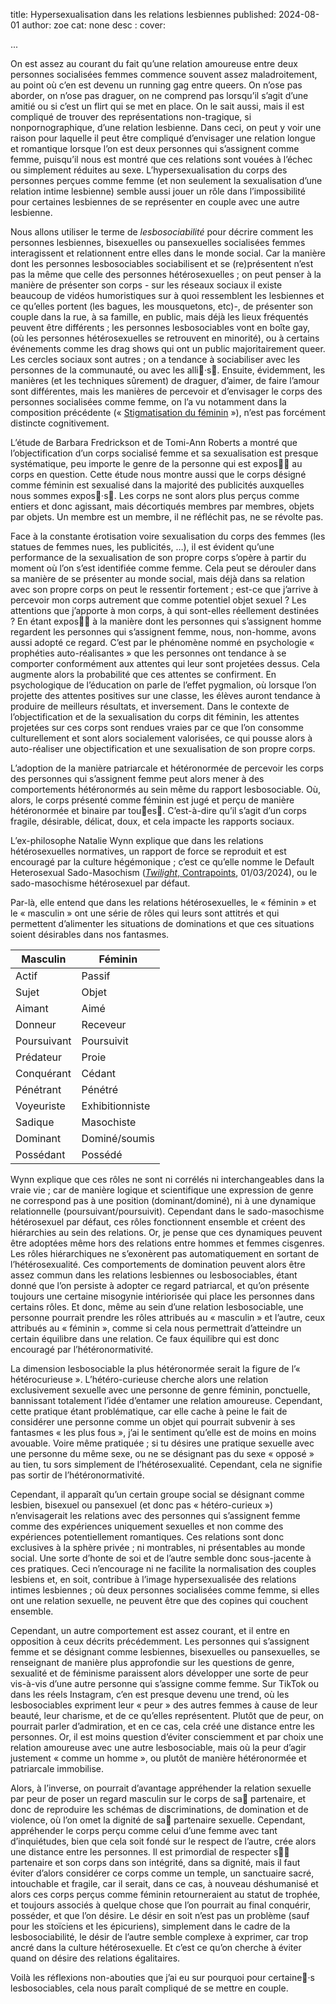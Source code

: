 title: Hypersexualisation dans les relations lesbiennes
published: 2024-08-01
author: zoe
cat: none
desc : 
cover: 

...



On est assez au courant du fait qu’une relation amoureuse entre deux personnes
socialisées femmes commence souvent assez maladroitement, au point où c’en est
devenu un running gag entre queers. On n’ose pas aborder, on n’ose pas draguer, on
ne comprend pas lorsqu’il s’agit d’une amitié ou si c’est un flirt qui se met en place. On
le sait aussi, mais il est compliqué de trouver des représentations non-tragique, si nonpornographique,
d’une relation lesbienne. Dans ceci, on peut y voir une raison pour
laquelle il peut être compliqué d’envisager une relation longue et romantique lorsque
l’on est deux personnes qui s’assignent comme femme, puisqu’il nous est montré que
ces relations sont vouées à l’échec ou simplement réduites au sexe. L’hypersexualisation
du corps des personnes perçues comme femme (et non seulement la sexualisation d’une
relation intime lesbienne) semble aussi jouer un rôle dans l’impossibilité pour certaines
lesbiennes de se représenter en couple avec une autre lesbienne.


Nous allons utiliser le terme de *lesbosociabilité* pour décrire comment les
personnes lesbiennes, bisexuelles ou pansexuelles socialisées femmes interagissent et
relationnent entre elles dans le monde social. Car la manière dont les personnes
lesbosociables sociabilisent et se (re)présentent n’est pas la même que celle des
personnes hétérosexuelles ; on peut penser à la manière de présenter son corps - sur les
réseaux sociaux il existe beaucoup de vidéos humoristiques sur à quoi ressemblent les
lesbiennes et ce qu’elles portent (les bagues, les mousquetons, etc)-, de présenter son
couple dans la rue, à sa famille, en public, mais déjà les lieux fréquentés peuvent être
différents ; les personnes lesbosociables vont en boîte gay, (où les personnes
hétérosexuelles se retrouvent en minorité), ou à certains événements comme les drag
shows qui ont un public majoritairement queer. Les cercles sociaux sont autres ; on a
tendance à sociabiliser avec les personnes de la communauté, ou avec les alli󱤠·s󵜀.
Ensuite, évidemment, les manières (et les techniques sûrement) de draguer,
d’aimer, de faire l’amour sont différentes, mais les manières de percevoir et d’envisager
le corps des personnes socialisées comme femme, on l’a vu notamment dans la
composition précédente (« [Stigmatisation du féminin](stigmatisation_du_feminin) »), n’est pas
forcément distincte cognitivement.

L’étude de Barbara Fredrickson et de Tomi-Ann Roberts a montré que
l’objectification d’un corps socialisé femme et sa sexualisation est presque systématique,
peu importe le genre de la personne qui est expos󱤠󵜀 au corps en question.
Cette étude nous montre aussi que le corps désigné comme féminin est sexualisé
dans la majorité des publicités auxquelles nous sommes expos󱤠·s󵜀. Les corps ne sont
alors plus perçus comme entiers et donc agissant, mais décortiqués membres par
membres, objets par objets. Un membre est un membre, il ne réfléchit pas, ne se révolte
pas.

Face à la constante érotisation voire sexualisation du corps des femmes (les
statues de femmes nues, les publicités, …), il est évident qu’une performance de la
sexualisation de son propre corps s’opère à partir du moment où l’on s’est identifiée
comme femme. Cela peut se dérouler dans sa manière de se présenter au monde social,
mais déjà dans sa relation avec son propre corps on peut le ressentir fortement ; est-ce
que j’arrive à percevoir mon corps autrement que comme potentiel objet sexuel ? Les
attentions que j’apporte à mon corps, à qui sont-elles réellement destinées ? En étant
expos󱤠󵜀 à la manière dont les personnes qui s’assignent homme regardent les
personnes qui s’assignent femme, nous, non-homme, avons aussi adopté ce regard.
C’est par le phénomène nommé en psychologie « prophéties auto-réalisantes » que les
personnes ont tendance à se comporter conformément aux attentes qui leur sont
projetées dessus. Cela augmente alors la probabilité que ces attentes se confirment. En
psychologique de l’éducation on parle de l’effet pygmalion, où lorsque l’on projette des
attentes positives sur une classe, les élèves auront tendance à produire de meilleurs
résultats, et inversement. Dans le contexte de l’objectification et de la sexualisation du
corps dit féminin, les attentes projetées sur ces corps sont rendues vraies par ce que l’on
consomme culturellement et sont alors socialement valorisées, ce qui pousse alors à
auto-réaliser une objectification et une sexualisation de son propre corps.

L’adoption de la manière patriarcale et hétéronormée de percevoir les corps des
personnes qui s’assignent femme peut alors mener à des comportements hétéronormés
au sein même du rapport lesbosociable. Où, alors, le corps présenté comme féminin est
jugé et perçu de manière hétéronormée et binaire par tou󴟀es󵜀. C’est-à-dire qu’il s’agit
d’un corps fragile, désirable, délicat, doux, et cela impacte les rapports sociaux.

L’ex-philosophe Natalie Wynn explique que dans les relations hétérosexuelles
normatives, un rapport de force se reproduit et est encouragé par la culture
hégémonique ; c’est ce qu’elle nomme le Default Heterosexual Sado-Masochism
([*Twilight*, Contrapoints](https://www.youtube.com/watch?v=bqloPw5wp48), 01/03/2024), ou le sado-masochisme hétérosexuel
par défaut.


Par-là, elle entend que dans les relations hétérosexuelles, le « féminin » et le
« masculin » ont une série de rôles qui leurs sont attitrés et qui permettent d’alimenter
les situations de dominations et que ces situations soient désirables dans nos fantasmes.


| Masculin | Féminin |
|------------------|-----------------|
| Actif            | Passif          |
| Sujet            | Objet           |
| Aimant           | Aimé            |
| Donneur          | Receveur        |
| Poursuivant      | Poursuivit      |
| Prédateur        | Proie           |
| Conquérant       | Cédant          |
| Pénétrant        | Pénétré         |
| Voyeuriste       | Exhibitionniste |
| Sadique          | Masochiste      |
| Dominant         | Dominé/soumis   |
| Possédant        | Possédé         |

Wynn explique que ces rôles ne sont ni corrélés ni interchangeables dans la vraie
vie ; car de manière logique et scientifique une expression de genre ne correspond pas
à une position (dominant/dominé), ni à une dynamique relationnelle
(poursuivant/poursuivit). Cependant dans le sado-masochisme hétérosexuel par défaut,
ces rôles fonctionnent ensemble et créent des hiérarchies au sein des relations.
Or, je pense que ces dynamiques peuvent être adoptées même hors des relations
entre hommes et femmes cisgenres. Les rôles hiérarchiques ne s’exonèrent pas
automatiquement en sortant de l’hétérosexualité. Ces comportements de domination
peuvent alors être assez commun dans les relations lesbiennes ou lesbosociables, étant
donné que l’on persiste à adopter ce regard patriarcal, et qu’on présente toujours une
certaine misogynie intériorisée qui place les personnes dans certains rôles. Et donc,
même au sein d’une relation lesbosociable, une personne pourrait prendre les rôles
attribués au « masculin » et l’autre, ceux attribués au « féminin », comme si cela nous
permettrait d’atteindre un certain équilibre dans une relation. Ce faux équilibre qui est
donc encouragé par l’hétéronormativité.


La dimension lesbosociable la plus hétéronormée serait la figure de l’« hétérocurieuse
». L’hétéro-curieuse cherche alors une relation exclusivement sexuelle avec
une personne de genre féminin, ponctuelle, bannissant totalement l’idée d’entamer une
relation amoureuse. Cependant, cette pratique étant problématique, car elle cache à
peine le fait de considérer une personne comme un objet qui pourrait subvenir à ses
fantasmes « les plus fous », j’ai le sentiment qu’elle est de moins en moins avouable.
Voire même pratiquée ; si tu désires une pratique sexuelle avec une personne du même
sexe, ou ne se désignant pas du sexe « opposé » au tien, tu sors simplement de
l’hétérosexualité. Cependant, cela ne signifie pas sortir de l’hétéronormativité.

Cependant, il apparaît qu’un certain groupe social se désignant comme lesbien,
bisexuel ou pansexuel (et donc pas « hétéro-curieux ») n’envisagerait les relations avec
des personnes qui s’assignent femme comme des expériences uniquement sexuelles et
non comme des expériences potentiellement romantiques. Ces relations sont donc
exclusives à la sphère privée ; ni montrables, ni présentables au monde social. Une sorte
d’honte de soi et de l’autre semble donc sous-jacente à ces pratiques. Ceci n’encourage
ni ne facilite la normalisation des couples lesbiens et, en soit, contribue à l’image
hypersexualisée des relations intimes lesbiennes ; où deux personnes socialisées comme
femme, si elles ont une relation sexuelle, ne peuvent être que des copines qui couchent
ensemble.

Cependant, un autre comportement est assez courant, et il entre en opposition
à ceux décrits précédemment. Les personnes qui s’assignent femme et se désignant
comme lesbiennes, bisexuelles ou pansexuelles, se renseignant de manière plus
approfondie sur les questions de genre, sexualité et de féminisme paraissent alors
développer une sorte de peur vis-à-vis d’une autre personne qui s’assigne comme
femme. Sur TikTok ou dans les réels Instagram, c’en est presque devenu une trend, où
les lesbosociables expriment leur « peur » des autres femmes à cause de leur beauté, leur
charisme, et de ce qu’elles représentent. Plutôt que de peur, on pourrait parler
d’admiration, et en ce cas, cela créé une distance entre les personnes. Or, il est moins
question d’éviter consciemment et par choix une relation amoureuse avec une autre
lesbosociable, mais où la peur d’agir justement « comme un homme », ou plutôt de
manière hétéronormée et patriarcale immobilise.


Alors, à l’inverse, on pourrait d’avantage appréhender la relation sexuelle par
peur de poser un regard masculin sur le corps de sa󵜀 partenaire, et donc de reproduire
les schémas de discriminations, de domination et de violence, où l’on omet la dignité
de sa󵜀 partenaire sexuelle. Cependant, appréhender le corps perçu comme celui d’une
femme avec tant d’inquiétudes, bien que cela soit fondé sur le respect de l’autre, crée
alors une distance entre les personnes. Il est primordial de respecter s󳤰󵜀 partenaire et
son corps dans son intégrité, dans sa dignité, mais il faut éviter d’alors considérer ce
corps comme un temple, un sanctuaire sacré, intouchable et fragile, car il serait, dans
ce cas, à nouveau déshumanisé et alors ces corps perçus comme féminin retourneraient
au statut de trophée, et toujours associés à quelque chose que l’on pourrait au final
conquérir, posséder, et que l’on désire. Le désir en soit n’est pas un problème (sauf pour
les stoïciens et les épicuriens), simplement dans le cadre de la lesbosociabilité, le désir
de l’autre semble complexe à exprimer, car trop ancré dans la culture hétérosexuelle. Et
c’est ce qu’on cherche à éviter quand on désire des relations égalitaires.


Voilà les réflexions non-abouties que j’ai eu sur pourquoi pour certaine󵜀·s
lesbosociables, cela nous paraît compliqué de se mettre en couple.

